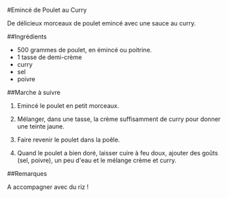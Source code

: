#Emincé de Poulet au Curry

De délicieux morceaux de poulet emincé avec une sauce au curry.

##Ingrédients

* 500 grammes de poulet, en émincé ou poitrine.
* 1 tasse de demi-crème
* curry
* sel
* poivre

##Marche à suivre

1. Emincé le poulet en petit morceaux.

2. Mélanger, dans une tasse, la crème suffisamment de curry pour donner une
teinte jaune.

3. Faire revenir le poulet dans la poêle.

4. Quand le poulet a bien doré, laisser cuire à feu doux, ajouter des goûts
(sel, poivre), un peu d'eau et le mélange crème et curry.

##Remarques

A accompagner avec du riz !
